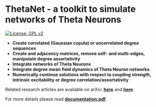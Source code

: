 # ThetaNet - a toolkit to simulate networks of Theta Neurons
[![License: GPL v2](https://img.shields.io/badge/License-GPLv2-blue.svg)](https://www.gnu.org/licenses/gpl-2.0.html)
* __Create correlated (Gaussian copula) or uncorrelated degree sequences__
* __Create and adjacency matrices, remove self- and multi-edges, manipulate degree assortativity__
* __Integrate networks of Theta Neurons__
* __Integrate degree mean field dynamics of Theta Neuron networks__
* __Numerically continue solutions with respect to coupling strength, intrinsic excitability or degree correlation/assortativity__


 Related research articles are available on arXiv: [__here__](https://arxiv.org/abs/2004.00240) and [__here__](https://arxiv.org/abs/2004.00206).


For more details please read [__documentation.pdf__](https://github.com/cblasche/ThetaNet/blob/master/doc/documentation.pdf).
